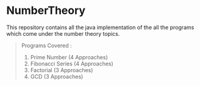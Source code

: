 # NumberTheory
This repository contains all the java implementation of the all the programs which come under the number theory topics.
> Programs Covered :
> 1) Prime Number (4 Approaches)
> 2) Fibonacci Series (4 Approaches)
> 3) Factorial (3 Approaches)
> 4) GCD (3 Approaches)
